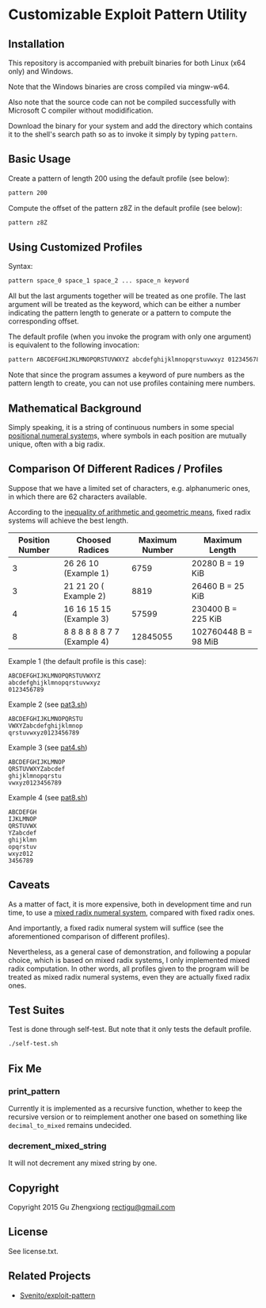 # Customizable Exploit Pattern Utility

## Installation

This repository is accompanied with prebuilt binaries
for both Linux (x64 only) and Windows.

Note that the Windows binaries are cross compiled via mingw-w64.

Also note that the source code can not be compiled successfully
with Microsoft C compiler without modidification.

Download the binary for your system
and add the directory which contains it to the shell's search path
so as to invoke it simply by typing `pattern`.

## Basic Usage

Create a pattern of length 200 using the default profile (see below):

```bash
pattern 200
```

Compute the offset of the pattern z8Z in the default profile (see below):

```bash
pattern z8Z
```

## Using Customized Profiles

Syntax:

```bash
pattern space_0 space_1 space_2 ... space_n keyword
```

All but the last arguments together will be treated as one profile.
The last argument will be treated as the keyword,
which can be either a number indicating the pattern length
to generate or a pattern to compute the corresponding offset.

The default profile (when you invoke the program with
only one argument) is equivalent to the following invocation:

```bash
pattern ABCDEFGHIJKLMNOPQRSTUVWXYZ abcdefghijklmnopqrstuvwxyz 0123456789 keyword
```

Note that since the program assumes a keyword of pure numbers
as the pattern length to create,
you can not use profiles containing mere numbers.

## Mathematical Background

Simply speaking, it is a string of continuous numbers
in some special [positional numeral system]s,
where symbols in each position are mutually unique,
often with a big radix.

## Comparison Of Different Radices / Profiles

Suppose that we have a limited set of characters,
e.g. alphanumeric ones, in which there are 62 characters available.

According to the [inequality of arithmetic and geometric means],
fixed radix systems will achieve the best length.

| Position Number | Choosed Radices | Maximum Number| Maximum Length
| - | - | - | -
| 3 | 26 26 10 (Example 1) | 6759 | 20280 B = 19 KiB
| 3 | 21 21 20 ( Example 2) | 8819 | 26460 B = 25 KiB
| 4 | 16 16 15 15 (Example 3) | 57599 | 230400 B = 225 KiB
| 8 | 8 8 8 8 8 8 7 7 (Example 4) | 12845055 | 102760448 B = 98 MiB

Example 1 (the default profile is this case):
```
ABCDEFGHIJKLMNOPQRSTUVWXYZ
abcdefghijklmnopqrstuvwxyz
0123456789
```
Example 2 (see [pat3.sh](./pat3.sh))
```
ABCDEFGHIJKLMNOPQRSTU
VWXYZabcdefghijklmnop
qrstuvwxyz0123456789
```
Example 3 (see [pat4.sh](./pat4.sh))
```
ABCDEFGHIJKLMNOP
QRSTUVWXYZabcdef
ghijklmnopqrstu
vwxyz0123456789

```
Example 4 (see [pat8.sh](./pat8.sh))
```
ABCDEFGH
IJKLMNOP
QRSTUVWX
YZabcdef
ghijklmn
opqrstuv
wxyz012
3456789
```

## Caveats

As a matter of fact, it is more expensive,
both in development time and run time,
to use a [mixed radix numeral system],
compared with fixed radix ones.

And importantly, a fixed radix numeral system will suffice
(see the aforementioned comparison of different profiles).

Nevertheless, as a general case of demonstration,
and following a popular choice,
which is based on mixed radix systems,
I only implemented mixed radix computation.
In other words, all profiles given to the program will be treated
as mixed radix numeral systems,
even they are actually fixed radix ones.

## Test Suites

Test is done through self-test.
But note that it only tests the default profile.

```bash
./self-test.sh
```

## Fix Me

### print_pattern

Currently it is implemented as a recursive function,
whether to keep the recursive version
or to reimplement another one based on something
like `decimal_to_mixed` remains undecided.

### decrement_mixed_string

It will not decrement any mixed string by one.

## Copyright

Copyright 2015 Gu Zhengxiong <rectigu@gmail.com>

## License

See license.txt.

[positional numeral system]: https://en.wikipedia.org/wiki/Positional_notation
[inequality of arithmetic and geometric means]: https://en.wikipedia.org/wiki/Inequality_of_arithmetic_and_geometric_means
[mixed radix numeral system]: https://en.wikipedia.org/wiki/Mixed_radix

## Related Projects

- [Svenito/exploit-pattern](https://github.com/Svenito/exploit-pattern)
